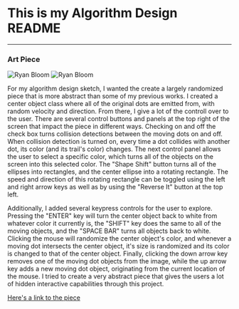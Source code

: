 # This is my Algorithm Design README
------

### Art Piece
![Ryan Bloom](images/alg_design_img1.JPG?raw=true "Ryan Bloom")
![Ryan Bloom](images/alg_design_img2.JPG?raw=true "Ryan Bloom")

For my algorithm design sketch, I wanted the create a largely randomized piece that is more abstract than some of my previous works.  I created a center object class where all of the original dots are emitted from, with random velocity and direction.  From there, I give a lot of the controll over to the user.  There are several control buttons and panels at the top right of the screen that impact the piece in different ways.  Checking on and off the check box turns collision detections between the moving dots on and off.  When collision detection is turned on, every time a dot collides with another dot, its color (and its trail's color) changes.  The next control panel allows the user to select a specific color, which turns all of the objects on the screen into this selected color.  The "Shape Shift" button turns all of the ellipses into rectangles, and the center ellipse into a rotating rectangle.  The speed and direction of this rotating rectangle can be toggled using the left and right arrow keys as well as by using the "Reverse It" button at the top left. 

Additionally, I added several keypress controls for the user to explore.  Pressing the "ENTER" key will turn the center object back to white from whatever color it currently is, the "SHIFT" key does the same to all of the moving objects, and the "SPACE BAR" turns all objects back to white.  Clicking the mouse will randomize the center object's color, and whenever a moving dot intersects the center object, it's size is randomized and its color is changed to that of the center object.  Finally, clicking the down arrow key removes one of the moving dot objects from the image, while the up arrow key adds a new moving dot object, originating from the current location of the mouse.  I tried to create a very abstract piece that gives the users a lot of hidden interactive capabilities through this project.  

[Here's a link to the piece](https://ryanab702.github.io/AlgArt/)